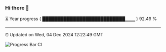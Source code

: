 ### Hi there 👋

⏳ Year progress { ███████████████████████████▁▁▁ } 92.49 %

---

⏰ Updated on Wed, 04 Dec 2024 12:22:49 GMT

![Progress Bar CI](https://github.com/code-lakshay/GitHub-Actions-Demo/workflows/Progress%20Bar%20CI/badge.svg)
